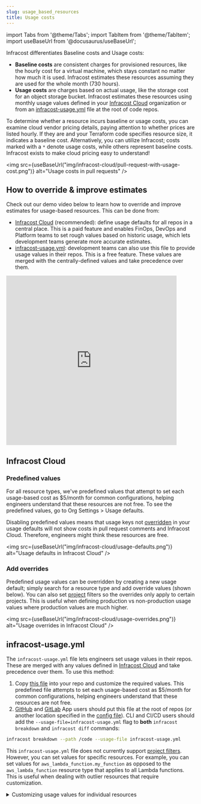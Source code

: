 ```yaml
---
slug: usage_based_resources
title: Usage costs
---
```


import Tabs from '@theme/Tabs';
import TabItem from '@theme/TabItem';
import useBaseUrl from '@docusaurus/useBaseUrl';

Infracost differentiates Baseline costs and Usage costs:
- **Baseline costs** are consistent charges for provisioned resources, like the hourly cost for a virtual machine, which stays constant no matter how much it is used. Infracost estimates these resources assuming they are used for the whole month (730 hours).
- **Usage costs** are charges based on actual usage, like the storage cost for an object storage bucket. Infracost estimates these resources using monthly usage values defined in your [Infracost Cloud](#infracost-cloud) organization or from an [infracost-usage.yml](#infracost-usageyml) file at the root of code repos. 

To determine whether a resource incurs baseline or usage costs, you can examine cloud vendor pricing details, paying attention to whether prices are listed hourly. If they are and your Terraform code specifies resource size, it indicates a baseline cost. Alternatively, you can utilize Infracost; costs marked with a `*` denote usage costs, while others represent baseline costs. Infracost exists to make cloud pricing easy to understand!

<img src={useBaseUrl("img/infracost-cloud/pull-request-with-usage-cost.png")} alt="Usage costs in pull requests" />

## How to override & improve estimates

Check out our demo video below to learn how to override and improve estimates for usage-based resources. This can be done from:
- [Infracost Cloud](#infracost-cloud) (recommended): define usage defaults for all repos in a central place. This is a paid feature and enables FinOps, DevOps and Platform teams to set rough values based on historic usage, which lets development teams generate more accurate estimates.
- [infracost-usage.yml](#infracost-usageyml): development teams can also use this file to provide usage values in their repos. This is a free feature. These values are merged with the centrally-defined values and take precedence over them.

<iframe width="90%" height="450" src="https://www.youtube.com/embed/dZxO4XUq7UE" title="Demo of usage costs feature" frameBorder={0} allow="accelerometer; autoplay; clipboard-write; encrypted-media; gyroscope; picture-in-picture" allowFullScreen={true}></iframe>

## Infracost Cloud

### Predefined values

For all resource types, we've predefined values that attempt to set each usage-based cost as $5/month for common configurations, helping engineers understand that these resources are not free. To see the predefined values, go to Org Settings > Usage defaults.

Disabling predefined values means that usage keys not [overridden](#add-overrides) in your usage defaults will not show costs in pull request comments and Infracost Cloud. Therefore, engineers might think these resources are free.

<img src={useBaseUrl("img/infracost-cloud/usage-defaults.png")} alt="Usage defaults in Infracost Cloud" />

### Add overrides

Predefined usage values can be overridden by creating a new usage default; simply search for a resource type and add override values (shown below). You can also set [project](/docs/infracost_cloud/key_concepts/#projects) filters so the overrides only apply to certain projects. This is useful when defining production vs non-production usage values where production values are much higher.

<img src={useBaseUrl("img/infracost-cloud/usage-overrides.png")} alt="Usage overrides in Infracost Cloud" />

## infracost-usage.yml

The `infracost-usage.yml` file lets engineers set usage values in their repos. These are merged with any values defined in [Infracost Cloud](#infracost-cloud) and take precedence over them. To use this method:

1. Copy [this file](https://github.com/infracost/infracost/blob/master/infracost-usage-defaults.small.yml) into your repo and customize the required values. This predefined file attempts to set each usage-based cost as $5/month for common configurations, helping engineers understand that these resources are not free.
2. [GitHub](/docs/integrations/github_app/) and [GitLab](/docs/integrations/gitlab_app/) App users should put this file at the root of repos (or another location specified in the [config file](/docs/features/config_file/)). CLI and CI/CD users should add the `--usage-file=infracost-usage.yml` flag to **both** `infracost breakdown` and `infracost diff` commands:

  ```sh
  infracost breakdown --path /code --usage-file infracost-usage.yml
  ```

This `infracost-usage.yml` file does not currently support [project filters](/docs/features/usage_based_resources/#add-overrides). However, you can set values for specific resources. For example, you can set values for `aws_lambda_function.my_function` as opposed to the `aws_lambda_function` resource type that applies to all Lambda functions. This is useful when dealing with outlier resources that require customization.

<details><summary>Customizing usage values for individual resources</summary>

The following `infracost-usage.yml` file demonstrates how values for individual resources can be customized:
```yml
version: 0.1
# Defaults applied to all resources of this type
resource_type_default_usage:
  aws_dynamodb_table:
    storage_gb: 1000 # Set in all DynamoDB table resources

# Values applied to individual resources
resource_usage:
  aws_dynamodb_table.my_table:
    monthly_write_request_units: 200 # Merged with default that defines storage_gb, so both attributes are set for this resource

  aws_dynamodb_table.my_other_table:
    storage_gb: 50 # Overrides the default

  # Use the full path of the resource for modules (same value that Infracost outputs in the Name column)
  module.my_module.aws_dynamodb_table.my_table:
    storage_gb: 1000
```

#### Resource arrays/maps

The wildcard character `[*]` can be used for resource arrays (resources with [`count` meta-argument](https://www.terraform.io/docs/language/meta-arguments/count.html)) and resource maps (resources with [`for_each` meta-argument](https://www.terraform.io/docs/language/meta-arguments/for_each.html)), such as AWS CloudWatch Log Groups. Infracost will apply the usage values individually to each element of the array/map (they all get the same values). If both an array element such as `this[0]` (or map element such as `this["foo"]`) and `[*]` are specified for a resource, only the array/map element's usage will be applied to that resource. This enables you to define default values using `[*]` and override specific elements using their index or key.

<Tabs
  defaultValue="using-array-wildcard"
  values={[
    {label: 'Using array or map wildcard', value: 'using-array-wildcard'},
    {label: 'Array without wildcard', value: 'array-without-wildcard'},
    {label: 'Map without wildcard', value: 'map-without-wildcard'}
  ]}>
  <TabItem value="using-array-wildcard">

  ```yml
  version: 0.1
  resource_usage:
    aws_cloudwatch_log_group.my_group[*]:
      storage_gb: 1000
      monthly_data_ingested_gb: 1000
      monthly_data_scanned_gb: 200
    mod.my_module[*].aws_cloudwatch_log_group.my_group[*]:
      storage_gb: 1000
      monthly_data_ingested_gb: 1000
      monthly_data_scanned_gb: 200
  ```
  </TabItem>
  <TabItem value="array-without-wildcard">

  ```yml
  version: 0.1
  resource_usage:  
    aws_cloudwatch_log_group.my_group[0]:
      storage_gb: 1000
      monthly_data_ingested_gb: 1000
      monthly_data_scanned_gb: 200

    aws_cloudwatch_log_group.my_group[1]:
      storage_gb: 1000
      monthly_data_ingested_gb: 1000
      monthly_data_scanned_gb: 200

    aws_cloudwatch_log_group.my_group[3]:
      storage_gb: 1000
      monthly_data_ingested_gb: 1000
      monthly_data_scanned_gb: 200

    mod.my_mod[0].aws_cloudwatch_log_group.my_group[0]:
      storage_gb: 1000
      monthly_data_ingested_gb: 1000
      monthly_data_scanned_gb: 200

    mod.my_mod[1].aws_cloudwatch_log_group.my_group[0]:
      storage_gb: 1000
      monthly_data_ingested_gb: 1000
      monthly_data_scanned_gb: 200
  ```
  </TabItem>
  <TabItem value="map-without-wildcard">

  ```yml
  version: 0.1
  resource_usage:
    aws_cloudwatch_log_group.my_group["foo"]:
      storage_gb: 1000
      monthly_data_ingested_gb: 1000
      monthly_data_scanned_gb: 200

    mod.my_mod["bar"].aws_cloudwatch_log_group.my_group["foo"]:
      storage_gb: 1000
      monthly_data_ingested_gb: 1000
      monthly_data_scanned_gb: 200
  ```
  </TabItem>
</Tabs>

#### EC2 reserved instances

What-if anlaysis can be done on AWS EC2 Reserved Instances (RI) using the usage file. The RI type, term and payment option can be defined as shown below, to quickly get a monthly cost estimate. This works with `aws_instance` as well as `aws_eks_node_group` and `aws_autoscaling_group` as they also create EC2 instances. Let us know how you'd like Infracost to show the upfront costs by [creating a GitHub issue](https://github.com/infracost/infracost/issues/).

  ```yml
  version: 0.1
  resource_usage: 
    aws_instance.my_instance:
      operating_system: linux # Override the operating system of the instance, can be: linux, windows, suse, rhel.
      reserved_instance_type: standard # Offering class for Reserved Instances. Can be: convertible, standard.
      reserved_instance_term: 1_year # Term for Reserved Instances. Can be: 1_year, 3_year.
      reserved_instance_payment_option: all_upfront # Payment option for Reserved Instances. Can be: no_upfront, partial_upfront, all_upfront.
  ```

</details>

